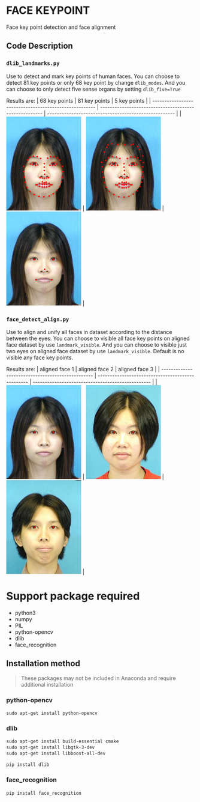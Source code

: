<!--
 * @Description: 
 * @Author: shaonianruntu
 * @Github: https://github.com/shaonianruntu
 * @Date: 2020-11-06 19:59:48
 * @LastEditTime: 2020-11-06 21:57:49
-->

# FACE KEYPOINT
Face key point detection and face alignment

## Code Description
### `dlib_landmarks.py`
Use to detect and mark key points of human faces.
You can choose to detect 81 key points or only 68 key point by change `dlib_modes`.
And you can choose to only detect five sense organs by setting `dlib_five=True` 

Results are:
| 68 key points                                          | 81 key points                                          | 5 key points                                          |
| ------------------------------------------------------ | ------------------------------------------------------ | ----------------------------------------------------- |
| <img align="68 key points" src="./dlib68/all/00.png"/> | <img align="68 key points" src="./dlib81/all/00.png"/> | <img align="5 key pints" src="./dlib68/five/00.png"/> |

### `face_detect_align.py`
Use to align and unify all faces in dataset according to the distance between the eyes.
You can choose to visible all face key points on aligned face dataset by use `landmark_visible`.
And you can choose to visible just two eyes on aligned face dataset by use `landmark_visible`.
Default is no visible any face key points.

Results are:
| aligned face 1                                    | aligned face 2                                    | aligned face 3                                    |
| ------------------------------------------------- | ------------------------------------------------- | ------------------------------------------------- |
| <img align="aligned face 1" src="./dlib/00.png"/> | <img align="aligned face 2" src="./dlib/01.png"/> | <img align="aligned face 3" src="./dlib/02.png"/> |


# Support package required
- python3
- numpy
- PIL
- python-opencv
- dlib
- face_recognition

## Installation method
> These packages may not be included in Anaconda and require additional installation

### python-opencv
```
sudo apt-get install python-opencv
```

### dlib
```
sudo apt-get install build-essential cmake
sudo apt-get install libgtk-3-dev
sudo apt-get install libboost-all-dev
```
```
pip install dlib
```

### face_recognition
```
pip install face_recognition
```

